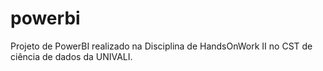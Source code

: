 # powerbi
Projeto de PowerBI realizado na Disciplina de HandsOnWork II no CST de ciência de dados da UNIVALI.

